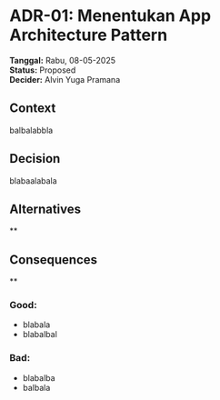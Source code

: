 # ADR-01: Menentukan App Architecture Pattern

**Tanggal:** Rabu, 08-05-2025  
**Status:** Proposed  
**Decider:** Alvin Yuga Pramana

## Context
balbalabbla

## Decision
blabaalabala

## Alternatives
**

## Consequences
**

### Good:
- blabala  
- blabalbal  

### Bad:
- blabalba  
- balbala  
